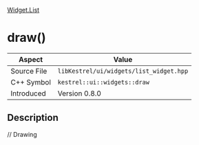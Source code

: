 [Widget.List](index)
# draw()
| Aspect | Value |
| --- | --- |
| Source File | `libKestrel/ui/widgets/list_widget.hpp` |
| C++ Symbol | `kestrel::ui::widgets::draw` |
| Introduced | Version 0.8.0 |
## Description
// Drawing
